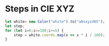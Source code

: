# Steps in CIE XYZ

```js
let white= new Color("white").to("absxyzd65");
let step;
for (let i=0;i<=100;i+=5) {
	step = white.coords.map(x => x * i / 100);
}
```
